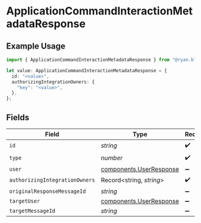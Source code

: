 # ApplicationCommandInteractionMetadataResponse

## Example Usage

```typescript
import { ApplicationCommandInteractionMetadataResponse } from "@ryan.blunden/discord/models/components";

let value: ApplicationCommandInteractionMetadataResponse = {
  id: "<value>",
  authorizingIntegrationOwners: {
    "key": "<value>",
  },
};
```

## Fields

| Field                                                              | Type                                                               | Required                                                           | Description                                                        |
| ------------------------------------------------------------------ | ------------------------------------------------------------------ | ------------------------------------------------------------------ | ------------------------------------------------------------------ |
| `id`                                                               | *string*                                                           | :heavy_check_mark:                                                 | N/A                                                                |
| `type`                                                             | *number*                                                           | :heavy_check_mark:                                                 | N/A                                                                |
| `user`                                                             | [components.UserResponse](../../models/components/userresponse.md) | :heavy_minus_sign:                                                 | N/A                                                                |
| `authorizingIntegrationOwners`                                     | Record<string, *string*>                                           | :heavy_check_mark:                                                 | N/A                                                                |
| `originalResponseMessageId`                                        | *string*                                                           | :heavy_minus_sign:                                                 | N/A                                                                |
| `targetUser`                                                       | [components.UserResponse](../../models/components/userresponse.md) | :heavy_minus_sign:                                                 | N/A                                                                |
| `targetMessageId`                                                  | *string*                                                           | :heavy_minus_sign:                                                 | N/A                                                                |